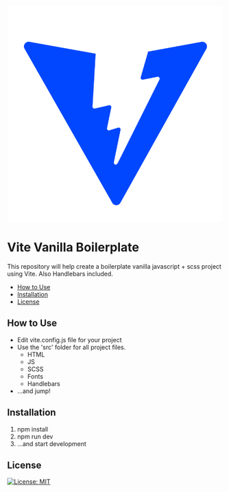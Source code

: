 ![Vite.js Vanilla Boilerplate Logo](https://raw.githubusercontent.com/KalipsoCollective/vite-vanilla-boilerplate/main/src/assets/img/favicon.svg "VVB Logo")

# Vite Vanilla Boilerplate

This repository will help create a boilerplate vanilla javascript + scss project using Vite. Also Handlebars included.

- [How to Use](#how-to-use)
- [Installation](#installation)
- [License](#license)

## How to Use
-   Edit vite.config.js file for your project
-   Use the 'src' folder for all project files.
    -   HTML
    -   JS
    -   SCSS
    -   Fonts
    -   Handlebars
-   ...and jump!

## Installation

1. npm install
2. npm run dev
3. ...and start development

## License

[![License: MIT](https://img.shields.io/badge/License-MIT-yellow.svg)](https://opensource.org/licenses/MIT)
